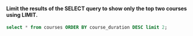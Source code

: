 #### Limit the results of the SELECT query to show only the top two courses using LIMIT.

```sql
select * from courses ORDER BY course_duration DESC limit 2;
```